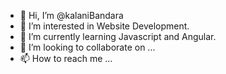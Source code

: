 - 👋 Hi, I’m @kalaniBandara
- 👀 I’m interested in Website Development.
- 🌱 I’m currently learning Javascript and Angular.
- 💞️ I’m looking to collaborate on ...
- 📫 How to reach me ...

<!---
kalaniBandara/kalaniBandara is a ✨ special ✨ repository because its `README.md` (this file) appears on your GitHub profile.
You can click the Preview link to take a look at your changes.
--->
